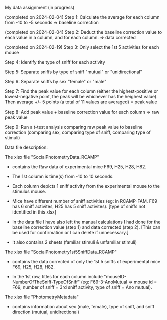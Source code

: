 My data assignment (in progress)

  (completed on 2024-02-04) Step 1: Calculate the average for each column from -10 to -5 seconds => baseline correction 
  
  (completed on 2024-02-04) Step 2: Deduct the baseline correction value to each value in a column, and for each column. => data corrected 
  
  (completed on 2024-02-19) Step 3: Only select the 1st 5 activities for each mouse
  
  Step 4: Identify the type of sniff for each activity
  
  Step 5: Separate sniffs by type of sniff "mutual" or "unidirectional"
  
  Step 6: Separate sniffs by sex "female" or "male"
  
  Step 7: Find the peak value for each column (either the highest-positive or lowest-negative point, the peak will be whichever has the heighest value). Then average +/- 5 points (a total of 11 values are averaged) = peak value
  
  Step 8: Add peak value + baseline correction value for each column => raw peak value
  
  Step 9: Run a t-test analysis comparing raw peak value to baseline correction (comparing sex, comparing type of sniff, comparing type of stimuli)
  
  
Data file description:



The xlsx file "SocialPhotometryData_RCAMP"
  
  - contains the Raw data of experimental mice F69, H25, H28, H82.
  
  - The 1st column is time(s) from -10 to 10 seconds.
  
  - Each column depicts 1 sniff activity from the experimental mouse to the stimulus mouse.
  
  - Mice have different number of sniff activities (eg: in RCAMP-FAM. F69 has 6 sniff activites, H25 has 5 sniff activites). [type of sniffs not identified in this xlsx]
  
  - In the data file I have also left the manual calculations I had done for the baseline correction value (step 1) and data corrected (step 2). [This can be used for confirmation or I can delete if unnecessary.]
  
  - It also contains 2 sheets (familiar stimuli & unfamiliar stimuli)
  


The xlsx file "SocialPhotometry1st5SniffData_RCAMP" 

  - contains the data corrected of only the 1st 5 sniffs of experimental mice F69, H25, H28, H82.
  
  - In the 1st row, titles for each column include "mouseID-NumberOfTheSniff-TypeOfSniff" (eg: F69-3-AnoMutual => mouse id = F69, number of sniff = 3rd sniff activity, type of sniff = Ano mutual).
  


The xlsx file "PhotometryMetadata"
 
 - contains information about sex (male, female), type of sniff, and sniff direction (mutual, unidirectional)